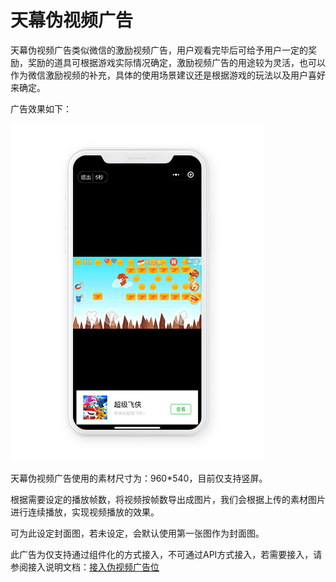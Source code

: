 # 天幕伪视频广告

天幕伪视频广告类似微信的激励视频广告，用户观看完毕后可给予用户一定的奖励，奖励的道具可根据游戏实际情况确定，激励视频广告的用途较为灵活，也可以作为微信激励视频的补充，具体的使用场景建议还是根据游戏的玩法以及用户喜好来确定。

广告效果如下：

![&#x5929;&#x5E55;&#x4F2A;&#x89C6;&#x9891;&#x5E7F;&#x544A;](../../.gitbook/assets/wei-shi-pin-xiao-guo-tu%20%281%29.png)

天幕伪视频广告使用的素材尺寸为：960\*540，目前仅支持竖屏。

根据需要设定的播放帧数，将视频按帧数导出成图片，我们会根据上传的素材图片进行连续播放，实现视频播放的效果。

可为此设定封面图，若未设定，会默认使用第一张图作为封面图。

此广告为仅支持通过组件化的方式接入，不可通过API方式接入，若需要接入，请参阅接入说明文档：[接入伪视频广告位](../dev-guide/componentization/createflow/ran-wei-shi-pin-guang-gao.md)


